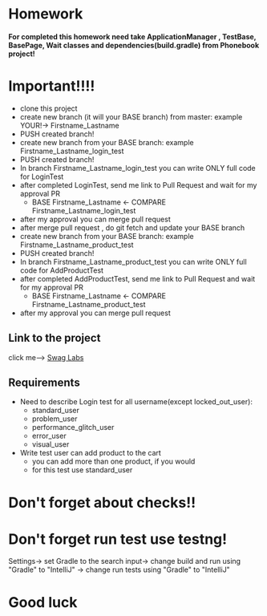 # Homework
#### For completed this homework need take ApplicationManager , TestBase, BasePage, Wait classes and dependencies(build.gradle) from Phonebook project! 
# Important!!!!
* clone this project
* create new branch (it will your BASE branch) from master: example YOUR!-> Firstname_Lastname
* PUSH created branch!
* create new branch from your BASE branch: example Firstname_Lastname_login_test
* PUSH created branch!
* In branch Firstname_Lastname_login_test you can write ONLY full code for LoginTest
* after completed LoginTest, send me link to Pull Request and wait for my approval PR
  * BASE Firstname_Lastname <- COMPARE Firstname_Lastname_login_test
* after my approval you can merge pull request
* after merge pull request , do git fetch and update your BASE branch
* create new branch from your BASE branch: example Firstname_Lastname_product_test
* PUSH created branch!
* In branch Firstname_Lastname_product_test you can write ONLY full code for AddProductTest
* after completed AddProductTest, send me link to Pull Request and wait for my approval PR
  * BASE Firstname_Lastname <- COMPARE Firstname_Lastname_product_test
* after my approval you can merge pull request

## Link to the project
click me--> [Swag Labs](https://www.saucedemo.com/)  


## Requirements

* Need to describe Login test for all username(except locked_out_user):
  * standard_user
  * problem_user
  * performance_glitch_user
  * error_user
  * visual_user
* Write test user can add product to the cart 
  * you can add more than one product, if you would
  * for this test use standard_user
  
# Don't forget about checks!!
# Don't forget run test use testng!
Settings-> set Gradle to the search input-> change build and run using "Gradle" to "IntelliJ" -> change run tests using "Gradle" to "IntelliJ"
# Good luck